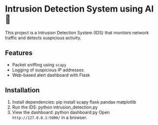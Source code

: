 # Intrusion Detection System using AI 🚀

This project is a Intrusion Detection System (IDS) that monitors network traffic and detects suspicious activity.

## Features
- Packet sniffing using `scapy`
- Logging of suspicious IP addresses
- Web-based alert dashboard with Flask

## Installation
1. Install dependencies:
 pip install scapy flask pandas matplotlib
2. Run the IDS:
   python intrusion_detection.py
3. View the dashboard:
   python dashboard.py
Open `http://127.0.0.1:5000/` in a browser.
